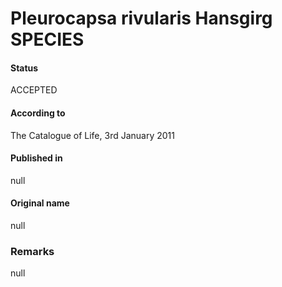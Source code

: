 Pleurocapsa rivularis Hansgirg SPECIES
=======

#### Status
ACCEPTED

#### According to
The Catalogue of Life, 3rd January 2011

#### Published in
null

#### Original name
null

### Remarks
null